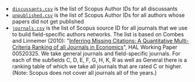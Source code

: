 * [`discussants.csv`](discussants.csv) is the list of Scopus Author IDs for all discussants
* [`unpublished.csv`](unpublished.csv) is the list of Scopus Author IDs for all authors whose papers did not get published
* [`journals.csv`](journals.csv) is the list of Scopus source ID for all journals that we use to build field-specific authors networks.  The list is based on Combes and Linnemer (2010): "[Inferring Missing Citations: A Quantitative Multi-Criteria Ranking of all Journals in Economics](CombesLinnemer2010_JournalRank.pdf)", HAL Working Paper 00520325. We take general journals and field-specific journals. For each of the subfields C, D, E, F, G, H, K, R as well as General there is a ranking table of which we take all journals that are rated C or higher. (Note: Scopus does not cover all journals all of the years.)

